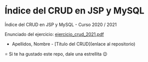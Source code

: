 # Índice del CRUD en JSP y MySQL

Índice del CRUD en JSP y MySQL - Curso 2020 / 2021

Enunciado del ejercicio: [ejercicio_crud_2021.pdf](ejercicio_crud_2021.pdf)

* Apellidos, Nombre - [Título del CRUD](enlace al repositorio)

:star: Si te ha gustado este repo, dale una estrellita :wink:

